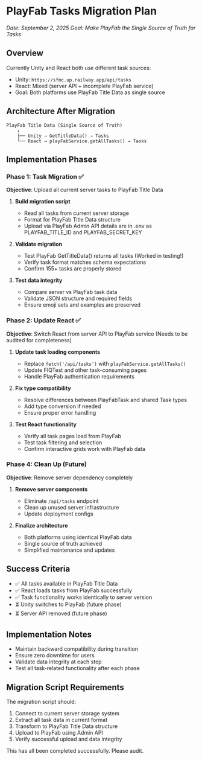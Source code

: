 # PlayFab Tasks Migration Plan
*Date: September 2, 2025*
*Goal: Make PlayFab the Single Source of Truth for Tasks*

## Overview

Currently Unity and React both use different task sources:
- Unity: `https://sfmc.up.railway.app/api/tasks`
- React: Mixed (server API + incomplete PlayFab service)
- Goal: Both platforms use PlayFab Title Data as single source

## Architecture After Migration

```
PlayFab Title Data (Single Source of Truth)
    ↓
    ├── Unity → GetTitleData() → Tasks
    └── React → playFabService.getAllTasks() → Tasks
```

## Implementation Phases

### Phase 1: Task Migration ✅
**Objective**: Upload all current server tasks to PlayFab Title Data

1. **Build migration script** 
   - Read all tasks from current server storage
   - Format for PlayFab Title Data structure
   - Upload via PlayFab Admin API details are in .env as PLAYFAB_TITLE_ID and PLAYFAB_SECRET_KEY

2. **Validate migration**
   - Test PlayFab GetTitleData() returns all tasks  (Worked in testing!)
   - Verify task format matches schema expectations
   - Confirm 155+ tasks are properly stored

3. **Test data integrity**
   - Compare server vs PlayFab task data
   - Validate JSON structure and required fields
   - Ensure emoji sets and examples are preserved

### Phase 2: Update React ✅
**Objective**: Switch React from server API to PlayFab service  (Needs to be audited for completeness)

1. **Update task loading components**
   - Replace `fetch('/api/tasks')` with `playFabService.getAllTasks()`
   - Update FIQTest and other task-consuming pages
   - Handle PlayFab authentication requirements

2. **Fix type compatibility**
   - Resolve differences between PlayFabTask and shared Task types
   - Add type conversion if needed
   - Ensure proper error handling

3. **Test React functionality**
   - Verify all task pages load from PlayFab
   - Test task filtering and selection
   - Confirm interactive grids work with PlayFab data


### Phase 4: Clean Up (Future)
**Objective**: Remove server dependency completely

1. **Remove server components**
   - Eliminate `/api/tasks` endpoint
   - Clean up unused server infrastructure
   - Update deployment configs

2. **Finalize architecture**
   - Both platforms using identical PlayFab data
   - Single source of truth achieved
   - Simplified maintenance and updates

## Success Criteria

- ✅ All tasks available in PlayFab Title Data
- ✅ React loads tasks from PlayFab successfully  
- ✅ Task functionality works identically to server version
- ⏳ Unity switches to PlayFab (future phase)
- ⏳ Server API removed (future phase)

## Implementation Notes

- Maintain backward compatibility during transition
- Ensure zero downtime for users
- Validate data integrity at each step
- Test all task-related functionality after each phase

## Migration Script Requirements

The migration script should:
1. Connect to current server storage system
2. Extract all task data in current format
3. Transform to PlayFab Title Data structure
4. Upload to PlayFab using Admin API
5. Verify successful upload and data integrity

This has all been completed successfully.  Please audit.
